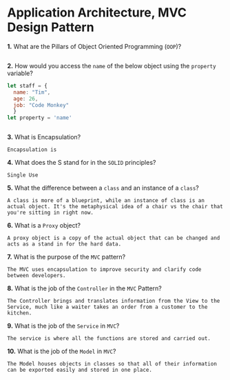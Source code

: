 # Application Architecture, MVC Design Pattern

**1.** What are the Pillars of Object Oriented Programming (`OOP`)?
<!-- enter you answer in the space below -->
```

```
**2.** How would you access the `name` of the below object using the `property` variable?
```js
let staff = {
  name: "Tim",
  age: 26,
  job: "Code Monkey"
  }
let property = 'name'
```
<!-- enter you answer in the space below -->
```

```
**3.** What is Encapsulation?
<!-- enter you answer in the space below -->
```
Encapsulation is 

```
**4.** What does the S stand for in the `SOLID` principles?
```
Single Use 

```
**5.** What the difference between a `class` and an instance of a `class`?

```
A class is more of a blueprint, while an instance of class is an actual object. It's the metaphysical idea of a chair vs the chair that you're sitting in right now. 
```
**6.** What is a `Proxy` object?

```
A proxy object is a copy of the actual object that can be changed and acts as a stand in for the hard data. 
```

**7.** What is the purpose of the `MVC` pattern?
```
The MVC uses encapsulation to improve security and clarify code between developers.
```
**8.** What is the job of the `Controller` in the `MVC` Pattern?

```
The Controller brings and translates information from the View to the Service, much like a waiter takes an order from a customer to the kitchen. 
```

**9.** What is the job of the `Service` in `MVC`?

```
The service is where all the functions are stored and carried out. 

```
**10.** What is the job of the `Model` in `MVC`?

```
The Model houses objects in classes so that all of their information can be exported easily and stored in one place. 

```

